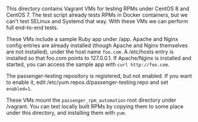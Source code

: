 This directory contains Vagrant VMs for testing RPMs under CentOS 8 and CentOS 7. The test script already tests RPMs in Docker containers, but we can't test SELinux and Systemd that way. With these VMs we can perform full end-to-end tests.

These VMs include a sample Ruby app under /app. Apache and Nginx config entries are already installed (though Apache and Nginx themselves are not installed), under the host name `foo.com`. A /etc/hosts entry is installed so that foo.com points to 127.0.0.1. If Apache/Nginx is installed and started, you can access the sample app with `curl http://foo.com`.

The passenger-testing repository is registered, but not enabled. If you want to enable it, edit /etc/yum.repos.d/passenger-testing.repo and set `enabled=1`.

These VMs mount the `passenger_rpm_automation` root directory under /vagrant. You can test locally built RPMs by copying them to some place under this directory, and installing them with `yum`.

